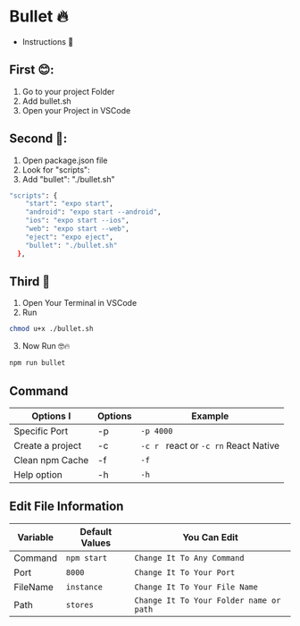 
# Bullet 🔥

- Instructions 🎩

## First 😊:

1. Go to your project Folder 
2. Add bullet.sh 
3. Open your Project in VSCode

## Second 🧐:

1. Open package.json file 
2. Look for   "scripts":
3. Add  "bullet": "./bullet.sh"

```bash
"scripts": {
    "start": "expo start",
    "android": "expo start --android",
    "ios": "expo start --ios",
    "web": "expo start --web",
    "eject": "expo eject",
    "bullet": "./bullet.sh"
  },
```
## Third 🤯

1. Open Your Terminal in VSCode 
2. Run
```bash
chmod u+x ./bullet.sh
```
3. Now Run 🤓🔥 
```bash
npm run bullet
```
## Command 

| Options I        | Options        | Example                                    |
| ---------------- |--------------- | -------------------------------------------|
| Specific Port    | -p             | `-p 4000 `                                 |
| Create a project | -c             | `-c r ` react or `-c rn`  React Native     |
| Clean npm Cache  | -f             | `-f  `                                     |
| Help option      | -h             | `-h  `                                     |


## Edit File Information

| Variable        | Default Values | You Can Edit                                                    |
| --------------- | -------------- | --------------------------------------------------------------- |
| Command         | `npm start`    | `Change It To Any Command`                                      |
| Port            | `8000`         | `Change It To Your Port`                                        |
| FileName        | `instance`     | `Change It To Your File Name `                                  |
| Path            | `stores`       | `Change It To Your Folder name or path `                        |




